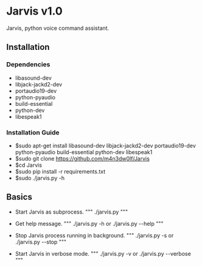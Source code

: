 # Jarvis v1.0

Jarvis, python voice command assistant.
 

## Installation 

### Dependencies
- libasound-dev 
- libjack-jackd2-dev 
- portaudio19-dev 
- python-pyaudio 
- build-essential 
- python-dev 
- libespeak1


### Installation Guide
- $sudo apt-get install libasound-dev libjack-jackd2-dev portaudio19-dev python-pyaudio build-essential python-dev libespeak1
- $sudo git clone https://github.com/m4n3dw0lf/Jarvis
- $cd Jarvis
- $sudo pip install -r requirements.txt
- $sudo ./jarvis.py -h


## Basics

- Start Jarvis as subprocess.
"""
./jarvis.py
"""

- Get help message.
"""
./jarvis.py -h
     or
./jarvis.py --help
"""

- Stop Jarvis process running in background.
"""
./jarvis.py -s
     or
./jarvis.py --stop
"""

- Start Jarvis in verbose mode.
"""
./jarvis.py -v
     or
./jarvis.py --verbose
"""

